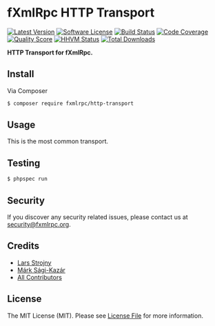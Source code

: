 # fXmlRpc HTTP Transport

[![Latest Version](https://img.shields.io/github/release/fxmlrpc/http-transport.svg?style=flat-square)](https://github.com/fxmlrpc/http-transport/releases)
[![Software License](https://img.shields.io/badge/license-MIT-brightgreen.svg?style=flat-square)](LICENSE)
[![Build Status](https://img.shields.io/travis/fxmlrpc/http-transport.svg?style=flat-square)](https://travis-ci.org/fxmlrpc/http-transport)
[![Code Coverage](https://img.shields.io/scrutinizer/coverage/g/fxmlrpc/http-transport.svg?style=flat-square)](https://scrutinizer-ci.com/g/fxmlrpc/http-transport)
[![Quality Score](https://img.shields.io/scrutinizer/g/fxmlrpc/http-transport.svg?style=flat-square)](https://scrutinizer-ci.com/g/fxmlrpc/http-transport)
[![HHVM Status](https://img.shields.io/hhvm/fxmlrpc/http-transport.svg?style=flat-square)](http://hhvm.h4cc.de/package/fxmlrpc/http-transport)
[![Total Downloads](https://img.shields.io/packagist/dt/fxmlrpc/http-transport.svg?style=flat-square)](https://packagist.org/packages/fxmlrpc/http-transport)

**HTTP Transport for fXmlRpc.**


## Install

Via Composer

``` bash
$ composer require fxmlrpc/http-transport
```


## Usage

This is the most common transport.


## Testing

``` bash
$ phpspec run
```


## Security

If you discover any security related issues, please contact us at [security@fxmlrpc.org](mailto:security@fxmlrpc.org).


## Credits

- [Lars Strojny](https://github.com/lstrojny)
- [Márk Sági-Kazár](https://github.com/sagikazarmark)
- [All Contributors](https://github.com/fxmlrpc/http-transport/contributors)


## License

The MIT License (MIT). Please see [License File](LICENSE) for more information.
